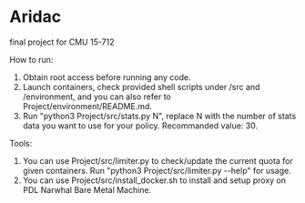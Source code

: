 # Aridac
final project for CMU 15-712

How to run:
1. Obtain root access before running any code.
3. Launch containers, check provided shell scripts under /src and /environment, and you can also refer to Project/environment/README.md.
4. Run "python3 Project/src/stats.py N", replace N with the number of stats data you want to use for your policy. Recommanded value: 30.

Tools:
1. You can use Project/src/limiter.py to check/update the current quota for given containers. Run "python3 Project/src/limiter.py --help" for usage.
2. You can use Project/src/install_docker.sh to install and setup proxy on PDL Narwhal Bare Metal Machine.
